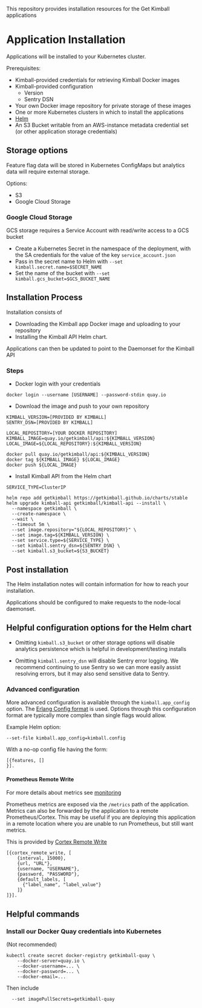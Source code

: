 This repository provides installation resources for the Get Kimball applications

# Application Installation

Applications will be installed to your Kubernetes cluster.

Prerequisites:

* Kimball-provided credentials for retrieving Kimball Docker images
* Kimball-provided configuration
    * Version
    * Sentry DSN
* Your own Docker image repository for private storage of these images
* One or more Kubernetes clusters in which to install the applications
* [Helm](https://helm.sh/)
* An S3 Bucket writable from an AWS-instance metadata credential set (or other application storage credentials)

## Storage options

Feature flag data will be stored in Kubernetes ConfigMaps but analytics data will require external storage.

Options:

* S3
* Google Cloud Storage

### Google Cloud Storage

GCS storage requires a Service Account with read/write access to a GCS bucket

* Create a Kubernetes Secret in the namespace of the deployment, with the SA credentials for the value of the key `service_account.json`
* Pass in the secret name to Helm with `--set kimball.secret.name=$SECRET_NAME`
* Set the name of the bucket with `--set kimball.gcs_bucket=$GCS_BUCKET_NAME`

## Installation Process

Installation consists of

* Downloading the Kimball app Docker image and uploading to your repository
* Installing the Kimball API Helm chart.

Applications can then be updated to point to the Daemonset for the Kimball API

### Steps

* Docker login with your credentials

```
docker login --username [USERNAME] --password-stdin quay.io
```

* Download the image and push to your own repository

```
KIMBALL_VERSION=[PROVIDED BY KIMBALL]
SENTRY_DSN=[PROVIDED BY KIMBALL]

LOCAL_REPOSITORY=[YOUR DOCKER REPOSITORY]
KIMBALL_IMAGE=quay.io/getkimball/api:${KIMBALL_VERSION}
LOCAL_IMAGE=${LOCAL_REPOSITORY}:${KIMBALL_VERSION}

docker pull quay.io/getkimball/api:${KIMBALL_VERSION}
docker tag ${KIMBALL_IMAGE} ${LOCAL_IMAGE}
docker push ${LOCAL_IMAGE}
```

* Install Kimball API from the Helm chart

```
SERVICE_TYPE=ClusterIP

helm repo add getkimball https://getkimball.github.io/charts/stable
helm upgrade kimball-api getkimball/kimball-api --install \
  --namespace getkimball \
  --create-namespace \
  --wait \
  --timeout 5m \
  --set image.repository="${LOCAL_REPOSITORY}" \
  --set image.tag=${KIMBALL_VERSION} \
  --set service.type=${SERVICE_TYPE} \
  --set kimball.sentry_dsn=${SENTRY_DSN} \
  --set kimball.s3_bucket=${S3_BUCKET}
```

## Post installation

The Helm installation notes will contain information for how to reach your installation.

Applications should be configured to make requests to the node-local daemonset.


## Helpful configuration options for the Helm chart

* Omitting `kimball.s3_bucket` or other storage options will disable analytics persistence which is helpful in development/testing installs

* Omitting `kimball.sentry_dsn` will disable Sentry error logging. We recommend continuing to use Sentry so we can more easily assist resolving errors, but it may also send sensitive data to Sentry.

### Advanced configuration

More advanced configuration is available through the `kimball.app_config` option. The [Erlang Config format](http://erlang.org/doc/man/config.html) is used. Options through this configuration format are typically more complex than single flags would allow.

Example Helm option:

```
--set-file kimball.app_config=kimball.config
```

With a no-op config file having the form:

```
[{features, []
}].
```

#### Prometheus Remote Write

For more details about metrics see [monitoring](/monitoring.md)

Prometheus metrics are exposed via the `/metrics` path of the application. Metrics can also be forwarded by the application to a remote Prometheus/Cortex. This may be useful if you are deploying this application in a remote location where you are unable to run Prometheus, but still want metrics.

This is provided by [Cortex Remote Write](https://github.com/getkimball/cortex_remote_write)

```
[{cortex_remote_write, [
    {interval, 15000},
    {url, "URL"},
    {username, "USERNAME"},
    {password, "PASSWORD"},
    {default_labels, [
      {"label_name", "label_value"}
    ]}
]}].
```

## Helpful commands

### Install our Docker Quay credentials into Kubernetes

(Not recommended)

```
kubectl create secret docker-registry getkimball-quay \
    --docker-server=quay.io \
    --docker-username=... \
    --docker-password=... \
    --docker-email=...
```

Then include

```
  --set imagePullSecrets=getkimball-quay
```
